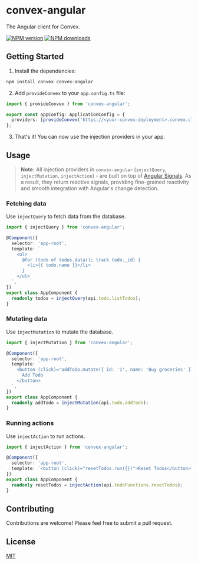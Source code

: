 # convex-angular

The Angular client for Convex.

[![NPM version](https://img.shields.io/npm/v/convex-angular?color=limegreen&label=npm)](https://www.npmjs.com/package/convex-angular)
[![NPM downloads](https://img.shields.io/npm/dm/convex-angular?color=limegreen&label=downloads)](https://www.npmjs.com/package/convex-angular)

## Getting Started

1. Install the dependencies:

```bash
npm install convex convex-angular
```

2. Add `provideConvex` to your `app.config.ts` file:

```typescript
import { provideConvex } from 'convex-angular';

export const appConfig: ApplicationConfig = {
  providers: [provideConvex('https://<your-convex-deployment>.convex.cloud')],
};
```

3. That's it! You can now use the injection providers in your app.

## Usage

> **Note:** All injection providers in `convex-angular` (`injectQuery`, `injectMutation`, `injectAction`) - are built on top of [Angular Signals](https://angular.dev/essentials/signals). As a result, they return reactive signals, providing fine-grained reactivity and smooth integration with Angular's change detection.

### Fetching data

Use `injectQuery` to fetch data from the database.

```typescript
import { injectQuery } from 'convex-angular';

@Component({
  selector: 'app-root',
  template: `
    <ul>
      @for (todo of todos.data(); track todo._id) {
        <li>{{ todo.name }}</li>
      }
    </ul>
  `,
})
export class AppComponent {
  readonly todos = injectQuery(api.todo.listTodos);
}
```

### Mutating data

Use `injectMutation` to mutate the database.

```typescript
import { injectMutation } from 'convex-angular';

@Component({
  selector: 'app-root',
  template: `
    <button (click)="addTodo.mutate({ id: '1', name: 'Buy groceries' })">
      Add Todo
    </button>
  `,
})
export class AppComponent {
  readonly addTodo = injectMutation(api.todo.addTodo);
}
```

### Running actions

Use `injectAction` to run actions.

```typescript
import { injectAction } from 'convex-angular';

@Component({
  selector: 'app-root',
  template: `<button (click)="resetTodos.run({})">Reset Todos</button>`,
})
export class AppComponent {
  readonly resetTodos = injectAction(api.todoFunctions.resetTodos);
}
```

## Contributing

Contributions are welcome! Please feel free to submit a pull request.

## License

[MIT](https://github.com/azhukau-dev/convex-angular/blob/main/LICENSE)
